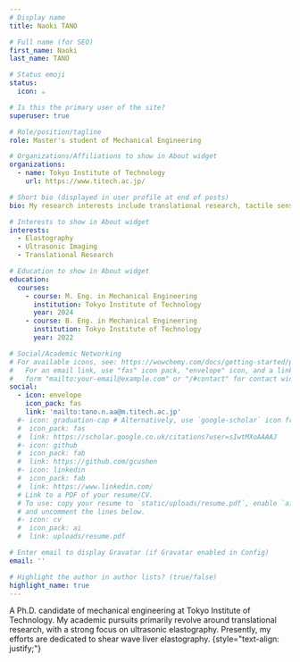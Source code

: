 ```yaml
---
# Display name
title: Naoki TANO

# Full name (for SEO)
first_name: Naoki
last_name: TANO

# Status emoji
status:
  icon: ☕️

# Is this the primary user of the site?
superuser: true

# Role/position/tagline
role: Master's student of Mechanical Engineering

# Organizations/Affiliations to show in About widget
organizations:
  - name: Tokyo Institute of Technology
    url: https://www.titech.ac.jp/

# Short bio (displayed in user profile at end of posts)
bio: My research interests include translational research, tactile sensing and shear wave elastography.

# Interests to show in About widget
interests:
  - Elastography
  - Ultrasonic Imaging
  - Translational Research

# Education to show in About widget
education:
  courses:
    - course: M. Eng. in Mechanical Engineering
      institution: Tokyo Institute of Technology
      year: 2024
    - course: B. Eng. in Mechanical Engineering
      institution: Tokyo Institute of Technology
      year: 2022

# Social/Academic Networking
# For available icons, see: https://wowchemy.com/docs/getting-started/page-builder/#icons
#   For an email link, use "fas" icon pack, "envelope" icon, and a link in the
#   form "mailto:your-email@example.com" or "/#contact" for contact widget.
social:
  - icon: envelope
    icon_pack: fas
    link: 'mailto:tano.n.aa@m.titech.ac.jp'
  #- icon: graduation-cap # Alternatively, use `google-scholar` icon from `ai` icon pack
  #  icon_pack: fas
  #  link: https://scholar.google.co.uk/citations?user=sIwtMXoAAAAJ
  #- icon: github
  #  icon_pack: fab
  #  link: https://github.com/gcushen
  #- icon: linkedin
  #  icon_pack: fab
  #  link: https://www.linkedin.com/
  # Link to a PDF of your resume/CV.
  # To use: copy your resume to `static/uploads/resume.pdf`, enable `ai` icons in `params.yaml`,
  # and uncomment the lines below.
  #- icon: cv
  #  icon_pack: ai
  #  link: uploads/resume.pdf

# Enter email to display Gravatar (if Gravatar enabled in Config)
email: ''

# Highlight the author in author lists? (true/false)
highlight_name: true
---
```


A Ph.D. candidate of mechanical engineering at Tokyo Institute of Technology. My academic pursuits primarily revolve around translational research, with a strong focus on ultrasonic elastography. Presently, my efforts are dedicated to shear wave liver elastography.
{style="text-align: justify;"}
